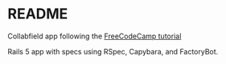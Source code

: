 # README

Collabfield app following the [FreeCodeCamp tutorial](https://www.freecodecamp.org/news/lets-create-an-intermediate-level-ruby-on-rails-application-d7c6e997c63f/) 

Rails 5 app with specs using RSpec, Capybara, and FactoryBot.

